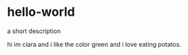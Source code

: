# hello-world
a short description

hi im clara and i like the color green and i love eating potatos.
